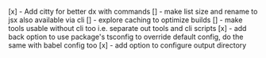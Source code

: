 [x] - Add citty for better dx with commands
[] - make list size and rename to jsx also available via cli
[] - explore caching to optimize builds
[] - make tools usable without cli too i.e. separate out tools and cli scripts
[x] - add back option to use package's tsconfig to override default config, do the same with babel config too
[x] - add option to configure output directory
